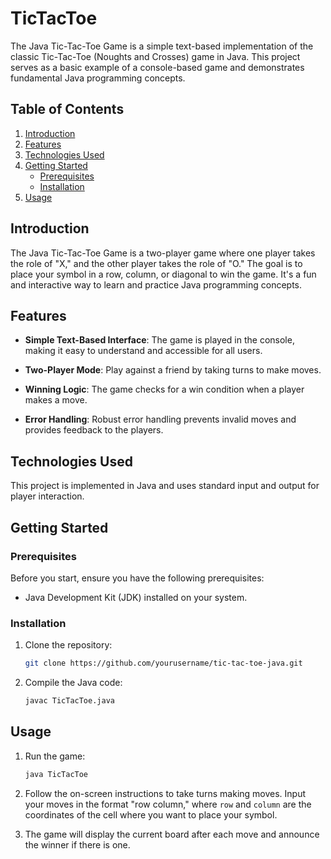 # TicTacToe

The Java Tic-Tac-Toe Game is a simple text-based implementation of the classic Tic-Tac-Toe (Noughts and Crosses) game in Java. This project serves as a basic example of a console-based game and demonstrates fundamental Java programming concepts.



## Table of Contents

1. [Introduction](#introduction)
2. [Features](#features)
3. [Technologies Used](#technologies-used)
4. [Getting Started](#getting-started)
   - [Prerequisites](#prerequisites)
   - [Installation](#installation)
5. [Usage](#usage)

## Introduction

The Java Tic-Tac-Toe Game is a two-player game where one player takes the role of "X," and the other player takes the role of "O." The goal is to place your symbol in a row, column, or diagonal to win the game. It's a fun and interactive way to learn and practice Java programming concepts.

## Features

- **Simple Text-Based Interface**: The game is played in the console, making it easy to understand and accessible for all users.

- **Two-Player Mode**: Play against a friend by taking turns to make moves.

- **Winning Logic**: The game checks for a win condition when a player makes a move.

- **Error Handling**: Robust error handling prevents invalid moves and provides feedback to the players.

## Technologies Used

This project is implemented in Java and uses standard input and output for player interaction.

## Getting Started

### Prerequisites

Before you start, ensure you have the following prerequisites:

- Java Development Kit (JDK) installed on your system.

### Installation

1. Clone the repository:

   ```bash
   git clone https://github.com/yourusername/tic-tac-toe-java.git
   ```

2. Compile the Java code:

   ```bash
   javac TicTacToe.java
   ```

## Usage

1. Run the game:

   ```bash
   java TicTacToe
   ```

2. Follow the on-screen instructions to take turns making moves. Input your moves in the format "row column," where `row` and `column` are the coordinates of the cell where you want to place your symbol.

3. The game will display the current board after each move and announce the winner if there is one.


